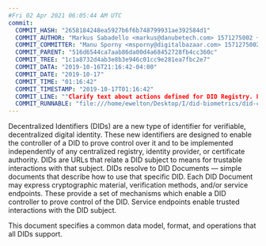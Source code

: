 ```yaml
---
#Fri 02 Apr 2021 06:05:44 AM UTC
commit:
  COMMIT_HASH: "2658184248ea5927b6f6b748799931ae392584d1"
  COMMIT_AUTHOR: "Markus Sabadello <markus@danubetech.com> 1571275002 +0400"
  COMMIT_COMMITTER: "Manu Sporny <msporny@digitalbazaar.com> 1571275002 -0400"
  COMMIT_PARENT: "516d6544ca7aab86da00d4a68452728fb4cc360c"
  COMMIT_TREE: "1c1a8732d4ab3e8b3e946c01cc9e281ea7fbc2e7"
  COMMIT_DATA: "2019-10-16T21:16:42-04:00"
  COMMIT_DATE: "2019-10-17"
  COMMIT_TIME: "01:16:42"
  COMMIT_TIMESTAMP: "2019-10-17T01:16:42"
  COMMIT_LINE: ""Clarify text about actions defined for DID Registry. Fix #43."
  COMMIT_RUNNABLE: "file:///home/ewelton/Desktop/I/did-biometrics/did-core-dataset/analysis/gitinfo/2658184248ea5927b6f6b748799931ae392584d1/snapshot/index.html"
---
```


<section id="abstract">
<p>
Decentralized Identifiers (DIDs) are a new type of identifier for
verifiable, decentralized digital identity. These new identifiers
are designed to enable the controller of a DID to prove control over
it and to be implemented independently of any centralized registry,
identity provider, or certificate authority. DIDs are URLs that relate
a <a>DID subject</a> to means for trustable interactions with that subject.
DIDs resolve to DID Documents — simple documents that describe how to
use that specific DID. Each DID Document may express cryptographic
material, verification methods, and/or service endpoints. These provide
a set of mechanisms which enable a <a>DID controller</a> to prove control of the
DID. Service endpoints enable trusted interactions with the <a>DID subject</a>.
    </p>
<p>
This document specifies a common data model, format, and operations that
all DIDs support.
    </p>
</section>
